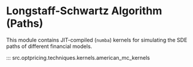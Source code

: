# Longstaff-Schwartz Algorithm (Paths)

This module contains JIT-compiled (`numba`) kernels for simulating the SDE paths of different financial models.

::: src.optpricing.techniques.kernels.american_mc_kernels
